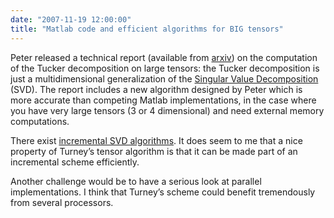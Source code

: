 ```yaml
---
date: "2007-11-19 12:00:00"
title: "Matlab code and efficient algorithms for BIG tensors"
---
```




Peter released a technical report (available from [arxiv](http://arxiv.org/abs/0711.2023)) on the computation of the Tucker decomposition on large tensors: the Tucker decomposition is just a multidimensional generalization of the [Singular Value Decomposition](https://en.wikipedia.org/wiki/Singular_Value_Decomposition) (SVD). The report includes a new algorithm designed by Peter which is more accurate than competing Matlab implementations, in the case where you have very large tensors (3 or 4 dimensional) and need external memory computations.

There exist [incremental SVD algorithms](http://glaros.dtc.umn.edu/gkhome/fetch/papers/incsvdICCIT02.pdf). It does seem to me that a nice property of Turney&rsquo;s tensor algorithm is that it can be made part of an incremental scheme efficiently.

Another challenge would be to have a serious look at parallel implementations. I think that Turney&rsquo;s scheme could benefit tremendously from several processors.

